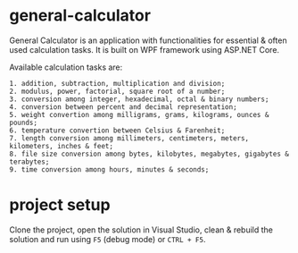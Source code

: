 # general-calculator

General Calculator is an application with functionalities for essential & often used calculation tasks. It is built on WPF framework using ASP.NET Core.

Available calculation tasks are:

	1. addition, subtraction, multiplication and division;
	2. modulus, power, factorial, square root of a number;
	3. conversion among integer, hexadecimal, octal & binary numbers;
	4. conversion between percent and decimal representation;
	5. weight convertion among milligrams, grams, kilograms, ounces & pounds;
	6. temperature convertion between Celsius & Farenheit;
	7. length conversion among millimeters, centimeters, meters, kilometers, inches & feet;
	8. file size conversion among bytes, kilobytes, megabytes, gigabytes & terabytes;
	9. time conversion among hours, minutes & seconds;


# project setup

Clone the project, open the solution in Visual Studio, clean & rebuild the solution and run using `F5` (debug mode) or `CTRL + F5`.
